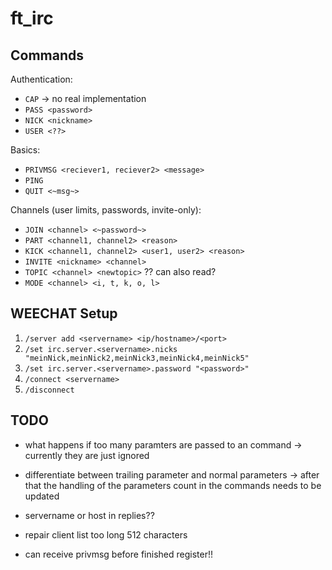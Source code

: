 # ft_irc

## Commands

Authentication:
- `CAP` -> no real implementation
- `PASS <password>`
- `NICK <nickname>`
- `USER <??>`

Basics:
- `PRIVMSG <reciever1, reciever2> <message>`
- `PING`
- `QUIT <~msg~>`

Channels (user limits, passwords, invite-only):
- `JOIN <channel> <~password~>`
- `PART <channel1, channel2> <reason>`
- `KICK <channel1, channel2> <user1, user2> <reason>`
- `INVITE <nickname> <channel>`
- `TOPIC <channel> <newtopic>` ?? can also read?
- `MODE <channel> <i, t, k, o, l>`
<!-- - `OPER <nickname> <password???>` -->


## WEECHAT Setup

1. `/server add <servername> <ip/hostname>/<port>`
2. `/set irc.server.<servername>.nicks "meinNick,meinNick2,meinNick3,meinNick4,meinNick5"`
3. `/set irc.server.<servername>.password "<password>"`
4. `/connect <servername>`
5. `/disconnect`

## TODO

- what happens if too many paramters are passed to an command -> currently they are just ignored
- differentiate between trailing parameter and normal parameters -> after that the handling of the parameters count in the commands needs to be updated
- servername or host in replies??

- repair client list too long 512 characters
- can receive privmsg before finished register!!
